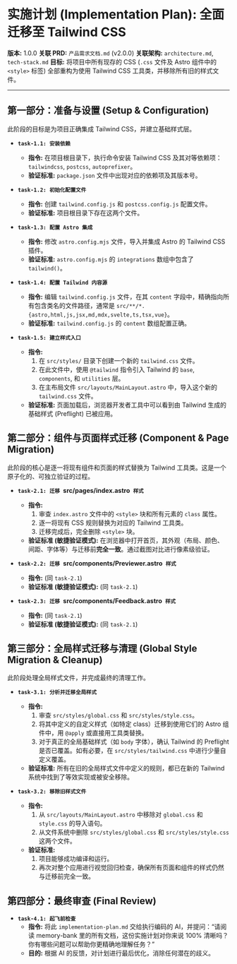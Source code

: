 # 实施计划 (Implementation Plan): 全面迁移至 Tailwind CSS

**版本:** 1.0.0
**关联 PRD:** `产品需求文档.md` (v2.0.0)
**关联架构:** `architecture.md`, `tech-stack.md`
**目标:** 将项目中所有现存的 CSS (`.css` 文件及 Astro 组件中的 `<style>` 标签) 全部重构为使用 Tailwind CSS 工具类，并移除所有旧的样式文件。

---

## 第一部分：准备与设置 (Setup & Configuration)

此阶段的目标是为项目正确集成 Tailwind CSS，并建立基础样式层。

- **`task-1.1: 安装依赖`**
  - **指令:** 在项目根目录下，执行命令安装 Tailwind CSS 及其对等依赖项：`tailwindcss`, `postcss`, `autoprefixer`。
  - **验证标准:** `package.json` 文件中出现对应的依赖项及其版本号。

- **`task-1.2: 初始化配置文件`**
  - **指令:** 创建 `tailwind.config.js` 和 `postcss.config.js` 配置文件。
  - **验证标准:** 项目根目录下存在这两个文件。

- **`task-1.3: 配置 Astro 集成`**
  - **指令:** 修改 `astro.config.mjs` 文件，导入并集成 Astro 的 Tailwind CSS 插件。
  - **验证标准:** `astro.config.mjs` 的 `integrations` 数组中包含了 `tailwind()`。

- **`task-1.4: 配置 Tailwind 内容源`**
  - **指令:** 编辑 `tailwind.config.js` 文件，在其 `content` 字段中，精确指向所有包含类名的文件路径，通常是 `src/**/*.{astro,html,js,jsx,md,mdx,svelte,ts,tsx,vue}`。
  - **验证标准:** `tailwind.config.js` 的 `content` 数组配置正确。

- **`task-1.5: 建立样式入口`**
  - **指令:** 
    1. 在 `src/styles/` 目录下创建一个新的 `tailwind.css` 文件。
    2. 在此文件中，使用 `@tailwind` 指令引入 Tailwind 的 `base`, `components`, 和 `utilities` 层。
    3. 在主布局文件 `src/layouts/MainLayout.astro` 中，导入这个新的 `tailwind.css` 文件。
  - **验证标准:** 页面加载后，浏览器开发者工具中可以看到由 Tailwind 生成的基础样式 (Preflight) 已被应用。

## 第二部分：组件与页面样式迁移 (Component & Page Migration)

此阶段的核心是逐一将现有组件和页面的样式替换为 Tailwind 工具类。这是一个原子化的、可独立验证的过程。

- **`task-2.1: 迁移 `src/pages/index.astro` 样式`**
  - **指令:** 
    1. 审查 `index.astro` 文件中的 `<style>` 块和所有元素的 `class` 属性。
    2. 逐一将现有 CSS 规则替换为对应的 Tailwind 工具类。
    3. 迁移完成后，完全删除 `<style>` 块。
  - **验证标准 (敏捷验证模式):** 在浏览器中打开首页，其外观（布局、颜色、间距、字体等）与迁移前**完全一致**。通过截图对比进行像素级验证。

- **`task-2.2: 迁移 `src/components/Previewer.astro` 样式`**
  - **指令:** (同 `task-2.1`)
  - **验证标准 (敏捷验证模式):** (同 `task-2.1`)

- **`task-2.3: 迁移 `src/components/Feedback.astro` 样式`**
  - **指令:** (同 `task-2.1`)
  - **验证标准 (敏捷验证模式):** (同 `task-2.1`)

## 第三部分：全局样式迁移与清理 (Global Style Migration & Cleanup)

此阶段处理全局样式文件，并完成最终的清理工作。

- **`task-3.1: 分析并迁移全局样式`**
  - **指令:** 
    1. 审查 `src/styles/global.css` 和 `src/styles/style.css`。
    2. 将其中定义的自定义样式（如特定 class）迁移到使用它们的 Astro 组件中，用 `@apply` 或直接用工具类替换。
    3. 对于真正的全局基础样式（如 `body` 字体），确认 Tailwind 的 Preflight 是否已覆盖。如有必要，在 `src/styles/tailwind.css` 中进行少量自定义覆盖。
  - **验证标准:** 所有在旧的全局样式文件中定义的规则，都已在新的 Tailwind 系统中找到了等效实现或被安全移除。

- **`task-3.2: 移除旧样式文件`**
  - **指令:** 
    1. 从 `src/layouts/MainLayout.astro` 中移除对 `global.css` 和 `style.css` 的导入语句。
    2. 从文件系统中删除 `src/styles/global.css` 和 `src/styles/style.css` 这两个文件。
  - **验证标准:** 
    1. 项目能够成功编译和运行。
    2. 再次对整个应用进行视觉回归检查，确保所有页面和组件的样式仍然与迁移前完全一致。

## 第四部分：最终审查 (Final Review)

- **`task-4.1: 起飞前检查`**
  - **指令:** 将此 `implementation-plan.md` 交给执行编码的 AI，并提问：“请阅读 memory-bank 里的所有文档，这份实施计划对你来说 100% 清晰吗？你有哪些问题可以帮助你更精确地理解任务？”
  - **目的:** 根据 AI 的反馈，对计划进行最后优化，消除任何潜在的歧义。
